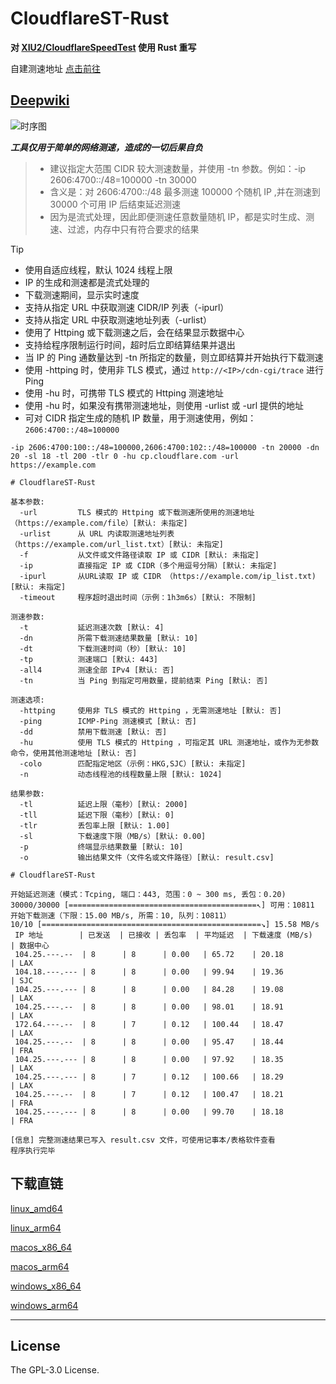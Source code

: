 # CloudflareST-Rust

**对 [XIU2/CloudflareSpeedTest](https://github.com/XIU2/CloudflareSpeedTest) 使用 Rust 重写**

自建测速地址 [点击前往](https://github.com/GuangYu-yu/CF-Workers-SpeedTestURL)

## [Deepwiki](https://deepwiki.com/GuangYu-yu/CloudflareST-Rust)

![时序图](https://gitee.com/zhxdcyy/cfurl/raw/master/4ce77970-3d26-4553-90e9-1d15c65da238.png)

***工具仅用于简单的网络测速，造成的一切后果自负***

> - 建议指定大范围 CIDR 较大测速数量，并使用 -tn 参数。例如：-ip 2606:4700::/48=100000 -tn 30000
> - 含义是：对 2606:4700::/48 最多测速 100000 个随机 IP ,并在测速到 30000 个可用 IP 后结束延迟测速
> - 因为是流式处理，因此即便测速任意数量随机 IP，都是实时生成、测速、过滤，内存中只有符合要求的结果

> [!TIP]
> - 使用自适应线程，默认 1024 线程上限
> - IP 的生成和测速都是流式处理的
> - 下载测速期间，显示实时速度
> - 支持从指定 URL 中获取测速 CIDR/IP 列表（-ipurl）
> - 支持从指定 URL 中获取测速地址列表（-urlist）
> - 使用了 Httping 或下载测速之后，会在结果显示数据中心
> - 支持给程序限制运行时间，超时后立即结算结果并退出
> - 当 IP 的 Ping 通数量达到 -tn 所指定的数量，则立即结算并开始执行下载测速
> - 使用 -httping 时，使用非 TLS 模式，通过 `http://<IP>/cdn-cgi/trace` 进行 Ping
> - 使用 -hu 时，可携带 TLS 模式的 Httping 测速地址
> - 使用 -hu 时，如果没有携带测速地址，则使用 -urlist 或 -url 提供的地址
> - 可对 CIDR 指定生成的随机 IP 数量，用于测速使用，例如： `2606:4700::/48=100000`

```
-ip 2606:4700:100::/48=100000,2606:4700:102::/48=100000 -tn 20000 -dn 20 -sl 18 -tl 200 -tlr 0 -hu cp.cloudflare.com -url https://example.com
```

```
# CloudflareST-Rust

基本参数:
  -url         TLS 模式的 Httping 或下载测速所使用的测速地址（https://example.com/file）[默认: 未指定]
  -urlist      从 URL 内读取测速地址列表（https://example.com/url_list.txt）[默认: 未指定]
  -f           从文件或文件路径读取 IP 或 CIDR [默认: 未指定]
  -ip          直接指定 IP 或 CIDR（多个用逗号分隔）[默认: 未指定]
  -ipurl       从URL读取 IP 或 CIDR （https://example.com/ip_list.txt) [默认: 未指定]
  -timeout     程序超时退出时间（示例：1h3m6s）[默认: 不限制]

测速参数:
  -t           延迟测速次数 [默认: 4]
  -dn          所需下载测速结果数量 [默认: 10]
  -dt          下载测速时间（秒）[默认: 10]
  -tp          测速端口 [默认: 443]
  -all4        测速全部 IPv4 [默认: 否]
  -tn          当 Ping 到指定可用数量，提前结束 Ping [默认: 否]

测速选项:
  -httping     使用非 TLS 模式的 Httping ，无需测速地址 [默认: 否]
  -ping        ICMP-Ping 测速模式 [默认: 否]
  -dd          禁用下载测速 [默认: 否]
  -hu          使用 TLS 模式的 Httping ，可指定其 URL 测速地址，或作为无参数命令，使用其他测速地址 [默认: 否]
  -colo        匹配指定地区（示例：HKG,SJC）[默认: 未指定]
  -n           动态线程池的线程数量上限 [默认: 1024]

结果参数:
  -tl          延迟上限（毫秒）[默认: 2000]
  -tll         延迟下限（毫秒）[默认: 0]
  -tlr         丢包率上限 [默认: 1.00]
  -sl          下载速度下限（MB/s）[默认: 0.00]
  -p           终端显示结果数量 [默认: 10]
  -o           输出结果文件（文件名或文件路径）[默认: result.csv]
```

```
# CloudflareST-Rust

开始延迟测速（模式：Tcping, 端口：443, 范围：0 ~ 300 ms, 丢包：0.20)
30000/30000 [==========================================↖] 可用：10811
开始下载测速（下限：15.00 MB/s, 所需：10, 队列：10811）
10/10 [=================================================↘] 15.58 MB/s
 IP 地址        | 已发送  | 已接收 | 丢包率  | 平均延迟  | 下载速度 (MB/s)  | 数据中心
 104.25.---.--  | 8      | 8      | 0.00   | 65.72    | 20.18           | LAX 
 104.18.---.--- | 8      | 8      | 0.00   | 99.94    | 19.36           | SJC 
 104.25.---.--- | 8      | 8      | 0.00   | 84.28    | 19.08           | LAX 
 104.25.---.--  | 8      | 8      | 0.00   | 98.01    | 18.91           | LAX 
 172.64.---.--  | 8      | 7      | 0.12   | 100.44   | 18.47           | LAX 
 104.25.---.--  | 8      | 8      | 0.00   | 95.47    | 18.44           | FRA 
 104.25.---.--- | 8      | 8      | 0.00   | 97.92    | 18.35           | LAX 
 104.25.---.--- | 8      | 7      | 0.12   | 100.66   | 18.29           | LAX 
 104.25.---.--  | 8      | 7      | 0.12   | 100.47   | 18.21           | FRA 
 104.25.---.--- | 8      | 8      | 0.00   | 99.70    | 18.18           | FRA

[信息] 完整测速结果已写入 result.csv 文件，可使用记事本/表格软件查看
程序执行完毕
```

## 下载直链

[linux_amd64](https://raw.githubusercontent.com/GuangYu-yu/CloudflareST-Rust/refs/heads/main/binaries/linux_amd64/CloudflareST-Rust)

[linux_arm64](https://raw.githubusercontent.com/GuangYu-yu/CloudflareST-Rust/refs/heads/main/binaries/linux_arm64/CloudflareST-Rust)

[macos_x86_64](https://raw.githubusercontent.com/GuangYu-yu/CloudflareST-Rust/refs/heads/main/binaries/macos_x86_64/CloudflareST-Rust)

[macos_arm64](https://raw.githubusercontent.com/GuangYu-yu/CloudflareST-Rust/refs/heads/main/binaries/macos_arm64/CloudflareST-Rust)

[windows_x86_64](https://raw.githubusercontent.com/GuangYu-yu/CloudflareST-Rust/refs/heads/main/binaries/windows_x86_64/CloudflareST-Rust.exe)

[windows_arm64](https://raw.githubusercontent.com/GuangYu-yu/CloudflareST-Rust/refs/heads/main/binaries/windows_arm64/CloudflareST-Rust.exe)

****

## License

The GPL-3.0 License.
